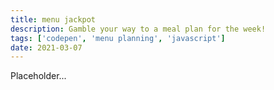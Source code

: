 ```yaml
---
title: menu jackpot
description: Gamble your way to a meal plan for the week!
tags: ['codepen', 'menu planning', 'javascript']
date: 2021-03-07
---
```


Placeholder...
